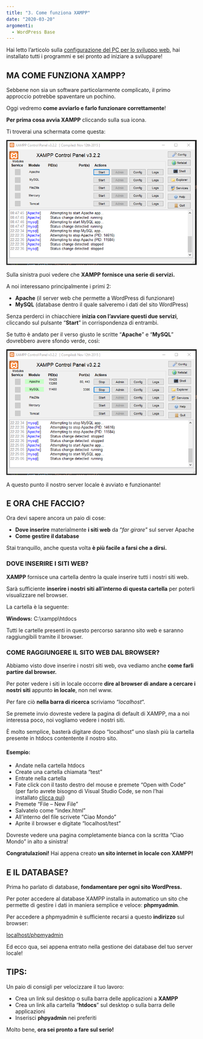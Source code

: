 ```yaml
---
title: "3. Come funziona XAMPP"
date: "2020-03-20"
argomenti:
  - WordPress Base
---
```



Hai letto l’articolo sulla [configurazione del PC per lo sviluppo web](/guide/configurare-il-pc-per-sviluppare-in-wordpress%ef%bf%bc/), hai installato tutti i programmi e sei pronto ad iniziare a sviluppare!

## MA COME FUNZIONA XAMPP?

Sebbene non sia un software particolarmente complicato, il primo approccio potrebbe spaventare un pochino.

Oggi vedremo **come avviarlo e farlo funzionare correttamente**!

**Per prima cosa avvia XAMPP** cliccando sulla sua icona.

Ti troverai una schermata come questa:

![](images/image-2-1.png)

Sulla sinistra puoi vedere che **XAMPP fornisce una serie di servizi.**

A noi interessano principalmente i primi 2:

- **Apache** (il server web che permette a WordPress di funzionare)
- **MySQL** (database dentro il quale salveremo i dati del sito WordPress)

Senza perderci in chiacchiere **inizia con l’avviare questi due servizi**, cliccando sul pulsante “**Start**” in corrispondenza di entrambi.

Se tutto è andato per il verso giusto le scritte “**Apache**” e “**MySQL**” dovrebbero avere sfondo verde, così:

![](images/image-3-1-1.png)

A questo punto il nostro server locale è avviato e funzionante!

## E ORA CHE FACCIO?

Ora devi sapere ancora un paio di cose:

- **Dove inserire** materialmente **i siti web** da “_far girare_” sul server Apache
- **Come gestire il database**

Stai tranquillo, anche questa volta **è più facile a farsi che a dirsi.**

### DOVE INSERIRE I SITI WEB?

**XAMPP** fornisce una cartella dentro la quale inserire tutti i nostri siti web.

Sarà sufficiente **inserire i nostri siti all’interno di questa cartella** per poterli visualizzare nel browser.

La cartella è la seguente:

**Windows:** C:\\xampp\\htdocs

Tutti le cartelle presenti in questo percorso saranno sito web e saranno raggiungibili tramite il browser.

### COME RAGGIUNGERE IL SITO WEB DAL BROWSER?

Abbiamo visto dove inserire i nostri siti web, ova vediamo anche **come farli partire dal browser.**

Per poter vedere i siti in locale occorre **dire al browser di andare a cercare i nostri siti** appunto **in locale**, non nel www.

Per fare ciò **nella barra di ricerca** scriviamo “_localhost_“.

Se premete invio dovreste vedere la pagina di default di XAMPP, ma a noi interessa poco, noi vogliamo vedere i nostri siti.

È molto semplice, basterà digitare dopo “localhost” uno slash più la cartella presente in htdocs contentente il nostro sito.

#### Esempio:

- Andate nella cartella htdocs
- Create una cartella chiamata “test”
- Entrate nella cartella
- Fate click con il tasto destro del mouse e premete “Open with Code” (per farlo avrete bisogno di Visual Studio Code, se non l’hai installato [clicca qui](/guide/configurare-il-pc-per-sviluppare-in-wordpress%ef%bf%bc/))
- Premete “File – New File”
- Salvatelo come “index.html”
- All’interno del file scrivete “Ciao Mondo”
- Aprite il browser e digitate “localhost/test”

Dovreste vedere una pagina completamente bianca con la scritta “Ciao Mondo” in alto a sinistra!

**Congratulazioni!** Hai appena creato **un sito internet in locale con XAMPP!**

## E IL DATABASE?

Prima ho parlato di database, **fondamentare per ogni sito WordPress.**

Per poter accedere al database XAMPP installa in automatico un sito che permette di gestire i dati in maniera semplice e veloce: **phpmyadmin**.

Per accedere a phpmyadmin è sufficiente recarsi a questo **indirizzo** sul browser:

[localhost/phpmyadmin](http://localhost/phpmyadmin/)

Ed ecco qua, sei appena entrato nella gestione dei database del tuo server locale!

## TIPS:

Un paio di consigli per velocizzare il tuo lavoro:

- Crea un link sul desktop o sulla barra delle applicazioni a **XAMPP**
- Crea un link alla cartella “**htdocs**” sul desktop o sulla barra delle applicazioni
- Inserisci **phpyadmin** nei preferiti

Molto bene, **ora sei pronto a fare sul serio!**

